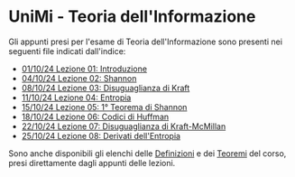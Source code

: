 # UniMi - Teoria dell'Informazione
Gli appunti presi per l'esame di Teoria dell'Informazione sono presenti nei seguenti file indicati dall'indice:
<br>
- [01/10/24 Lezione 01: Introduzione](https://github.com/Alit54/UniMi---Teoria-dell-Informazione/blob/develop/pdf/Lez01.pdf)
- [04/10/24 Lezione 02: Shannon](https://github.com/Alit54/UniMi---Teoria-dell-Informazione/blob/develop/pdf/Lez02.pdf)
- [08/10/24 Lezione 03: Disuguaglianza di Kraft](https://github.com/Alit54/UniMi---Teoria-dell-Informazione/blob/develop/pdf/Lez03.pdf)
- [11/10/24 Lezione 04: Entropia](https://github.com/Alit54/UniMi---Teoria-dell-Informazione/blob/develop/pdf/Lez04.pdf)
- [15/10/24 Lezione 05: 1° Teorema di Shannon](https://github.com/Alit54/UniMi---Teoria-dell-Informazione/blob/develop/pdf/Lez05.pdf)
- [18/10/24 Lezione 06: Codici di Huffman](https://github.com/Alit54/UniMi---Teoria-dell-Informazione/blob/develop/pdf/Lez06.pdf)
- [22/10/24 Lezione 07: Disuguaglianza di Kraft-McMillan](https://github.com/Alit54/UniMi---Teoria-dell-Informazione/blob/develop/pdf/Lez07.pdf)
- [25/10/24 Lezione 08: Derivati dell'Entropia](https://github.com/Alit54/UniMi---Teoria-dell-Informazione/blob/develop/pdf/Lez08.pdf)

Sono anche disponibili gli elenchi delle [Definizioni](https://github.com/Alit54/UniMi---Teoria-dell-Informazione/blob/develop/Definizioni.md) e dei [Teoremi](https://github.com/Alit54/UniMi---Teoria-dell-Informazione/blob/develop/Teoremi.md) del corso, presi direttamente dagli appunti delle lezioni.<br>